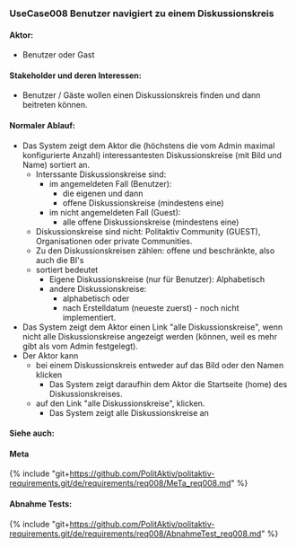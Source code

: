 
### UseCase008 Benutzer navigiert zu einem Diskussionskreis

#### Aktor:
 * Benutzer oder Gast


#### Stakeholder und deren Interessen:
 * Benutzer / Gäste wollen einen Diskussionskreis finden und dann beitreten können.


#### Normaler Ablauf:
 * Das System zeigt dem Aktor die (höchstens die vom Admin maximal konfigurierte Anzahl) interessantesten Diskussionskreise (mit Bild und Name) sortiert an.
   * Interssante Diskussionskreise sind:
     * im angemeldeten Fall (Benutzer):
       * die eigenen und dann
       * offene Diskussionskreise (mindestens eine)
     * im nicht angemeldeten Fall (Guest):
       * alle offene Diskussionskreise (mindestens eine)
   * Diskussionskreise sind nicht: Politaktiv Community (GUEST), Organisationen oder private Communities.
   * Zu den Diskussionskreisen zählen: offene und beschränkte, also auch die BI's
   * sortiert bedeutet
     * Eigene Diskussionskreise (nur für Benutzer): Alphabetisch
     * andere Diskussionskreise:
       * alphabetisch oder
       * nach Erstelldatum (neueste zuerst) - noch nicht implementiert.
 * Das System zeigt dem Aktor einen Link "alle Diskussionskreise", wenn nicht alle Diskussionskreise angezeigt werden (können, weil es mehr gibt als vom Admin festgelegt).
 * Der Aktor kann
   * bei einem Diskussionskreis entweder auf das Bild oder den Namen klicken
     * Das System zeigt daraufhin dem Aktor die Startseite (home) des Diskussionskreises.
   * auf den Link "alle Diskussionskreise", klicken.
     * Das System zeigt alle Diskussionskreise an


#### Siehe auch:

#### Meta
{% include "git+https://github.com/PolitAktiv/politaktiv-requirements.git/de/requirements/req008/MeTa_req008.md" %} 


#### Abnahme Tests:
{% include "git+https://github.com/PolitAktiv/politaktiv-requirements.git/de/requirements/req008/AbnahmeTest_req008.md" %} 
